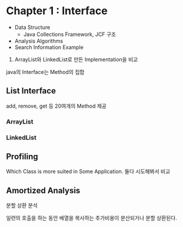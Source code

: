 # Chapter 1 : Interface

* Data Structure
  * Java Collections Framework, JCF 구조
* Analysis Algorithms
* Search Information Example

1. ArrayList와 LinkedList로 만든 Implementation을 비교



java의 Interface는 Method의 집합

## List Interface

add, remove, get 등 20여개의 Method 제공

### ArrayList

### LinkedList



## Profiling

Which Class is more suited in Some Application. 둘다 시도해봐서 비교



## Amortized Analysis

분할 상환 분석

일련의 호출을 하는 동안 배열을 복사하는 추가비용이 분산되거나 분할 상환된다.

